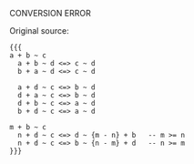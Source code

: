 CONVERSION ERROR

Original source:

```trac
{{{
a + b ~ c
  a + b ~ d <=> c ~ d
  b + a ~ d <=> c ~ d

  a + d ~ c <=> b ~ d
  d + a ~ c <=> b ~ d
  d + b ~ c <=> a ~ d
  b + d ~ c <=> a ~ d

m + b ~ c
  n + d ~ c <=> d ~ {m - n} + b   -- m >= n
  n + d ~ c <=> b ~ {n - m} + d   -- n >= m
}}}
```
